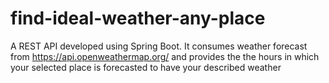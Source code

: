 # find-ideal-weather-any-place
A REST API developed using Spring Boot. It consumes weather forecast from https://api.openweathermap.org/ and provides the the hours in which your selected place is forecasted to have your described weather

